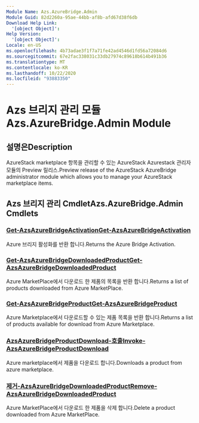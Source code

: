 ```yaml
---
Module Name: Azs.AzureBridge.Admin
Module Guid: 82d2260a-95ae-44bb-af8b-afd67d38f6db
Download Help Link:
  '[object Object]': 
Help Version:
  '[object Object]': 
Locale: en-US
ms.openlocfilehash: 4b73adae3f1f7a71fe42ad4546d1fd56a72084d6
ms.sourcegitcommit: 67e2fac338031c33db27974c89618b614b491b36
ms.translationtype: MT
ms.contentlocale: ko-KR
ms.lasthandoff: 10/22/2020
ms.locfileid: "93883350"
---
```

# <span data-ttu-id="fbb13-101">Azs 브리지 관리 모듈</span><span class="sxs-lookup"><span data-stu-id="fbb13-101">Azs.AzureBridge.Admin Module</span></span>
## <span data-ttu-id="fbb13-102">설명은</span><span class="sxs-lookup"><span data-stu-id="fbb13-102">Description</span></span>
<span data-ttu-id="fbb13-103">AzureStack marketplace 항목을 관리할 수 있는 AzureStack Azurestack 관리자 모듈의 Preview 릴리스.</span><span class="sxs-lookup"><span data-stu-id="fbb13-103">Preview release of the AzureStack AzureBridge administrator module which allows you to manage your AzureStack marketplace items.</span></span> 

## <span data-ttu-id="fbb13-104">Azs 브리지 관리 Cmdlet</span><span class="sxs-lookup"><span data-stu-id="fbb13-104">Azs.AzureBridge.Admin Cmdlets</span></span>
### [<span data-ttu-id="fbb13-105">Get-AzsAzureBridgeActivation</span><span class="sxs-lookup"><span data-stu-id="fbb13-105">Get-AzsAzureBridgeActivation</span></span>](Get-AzsAzureBridgeActivation.md)
<span data-ttu-id="fbb13-106">Azure 브리지 활성화를 반환 합니다.</span><span class="sxs-lookup"><span data-stu-id="fbb13-106">Returns the Azure Bridge Activation.</span></span>

### [<span data-ttu-id="fbb13-107">Get-AzsAzureBridgeDownloadedProduct</span><span class="sxs-lookup"><span data-stu-id="fbb13-107">Get-AzsAzureBridgeDownloadedProduct</span></span>](Get-AzsAzureBridgeDownloadedProduct.md)
<span data-ttu-id="fbb13-108">Azure MarketPlace에서 다운로드 한 제품의 목록을 반환 합니다.</span><span class="sxs-lookup"><span data-stu-id="fbb13-108">Returns a list of products downloaded from Azure MarketPlace.</span></span>

### [<span data-ttu-id="fbb13-109">Get-AzsAzureBridgeProduct</span><span class="sxs-lookup"><span data-stu-id="fbb13-109">Get-AzsAzureBridgeProduct</span></span>](Get-AzsAzureBridgeProduct.md)
<span data-ttu-id="fbb13-110">Azure Marketplace에서 다운로드할 수 있는 제품 목록을 반환 합니다.</span><span class="sxs-lookup"><span data-stu-id="fbb13-110">Returns a list of products available for download from Azure Marketplace.</span></span>

### [<span data-ttu-id="fbb13-111">AzsAzureBridgeProductDownload-호출</span><span class="sxs-lookup"><span data-stu-id="fbb13-111">Invoke-AzsAzureBridgeProductDownload</span></span>](Invoke-AzsAzureBridgeProductDownload.md)
<span data-ttu-id="fbb13-112">Azure marketplace에서 제품을 다운로드 합니다.</span><span class="sxs-lookup"><span data-stu-id="fbb13-112">Downloads a product from azure marketplace.</span></span>

### [<span data-ttu-id="fbb13-113">제거-AzsAzureBridgeDownloadedProduct</span><span class="sxs-lookup"><span data-stu-id="fbb13-113">Remove-AzsAzureBridgeDownloadedProduct</span></span>](Remove-AzsAzureBridgeDownloadedProduct.md)
<span data-ttu-id="fbb13-114">Azure MarketPlace에서 다운로드 한 제품을 삭제 합니다.</span><span class="sxs-lookup"><span data-stu-id="fbb13-114">Delete a product downloaded from Azure MarketPlace.</span></span>


